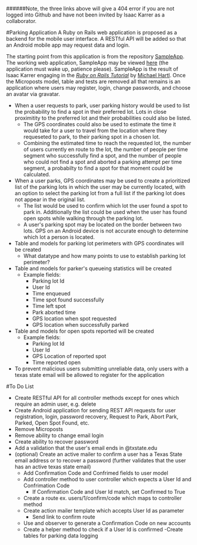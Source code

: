 ######Note, the three links above will give a 404 error if you are not logged into Github and have not been invited by Isaac Karrer as a collaborator.

#Parking Application
A Ruby on Rails web application is proposed as a backend for the mobile user interface.  A RESTful API will be added so that an Android mobile app may request data and login.


The starting point from this application is from the repository [SampleApp](https://github.com/ike54/sampleApp).  The working web application, SampleApp may be viewed [here](https://blooming-falls-1904.herokuapp.com/) (the application must wake up, patience please).  SampleApp is the result of Isaac Karrer engaging in the [*Ruby on Rails Tutorial*](http://railstutorial.org/) by [Michael Hartl](http://michaelhartl.com/).  Once the Microposts model, table and tests are removed all that remains is an application where users may register, login, change passwords, and choose an avatar via gravatar.
- When a user requests to park, user parking history would be used to list the probability to find a spot in their preferred lot.  Lots in close proximitity to the preferred lot and their probabilities could also be listed.
    - The GPS coordinates could also be used to estimate the time it would take for a user to travel from the location where they requeseted to park, to their parking spot in a chosen lot.
    - Combining the estimated time to reach the requested lot, the number of users currently en route to the lot, the number of people per time segment who successfully find a spot, and the number of people who could not find a spot and aborted a parking attempt per time segment, a probabilty to find a spot for that moment could be calculated.
- When a user parks, GPS coordinates may be used to create a prioritized list of the parking lots in which the user may be currently located, with an option to select the parking lot from a full list if the parking lot does not appear in the original list.
    - The list would be used to confirm which lot the user found a spot to park in. Additionally the list could be used when the user has found open spots while walking through the parking lot.
    - A user's parking spot may be located on the border between two lots.  GPS on an Android device is not accurate enough to determine which lot a person is located.
- Table and models for parking lot perimeters with GPS coordinates will be created
    - What datatype and how many points to use to establish parking lot perimeter?
- Table and models for parker's queueing statistics will be created
	- Example fields:
	    - Parking lot Id
	    - User Id
	    - Time enqueued
	    - Time spot found successfully
	    - Time left spot
	    - Park aborted time
	    - GPS location when spot requested
	    - GPS location when successfully parked
- Table and models for open spots reported will be created
    - Example fields:
        - Parking lot Id
        - User Id
        - GPS Location of reported spot
        - Time reported open
- To prevent malicious users submitting unreliable data, only users with a texas state email will be allowed to register for the application

#To Do List
- Create RESTful API for all controller methods except for ones which require an admin user, e.g. delete
- Create Android application for sending REST API requests for user registration, login, password recovery, Request to Park, Abort Park, Parked, Open Spot Found, etc.
- Remove Microposts
- Remove ability to change email login
- Create ability to recover password
- Add a validation that the user's email ends in @txstate.edu
- (optional) Create an active mailer to confirm a user has a Texas State email address or to recover a password (further validates that the user has an active texas state email)
    - Add Confirmation Code and Confrimed fields to user model
    - Add controller method to user controller which expects a User Id and Confrimation Code
        - If Confirmation Code and User Id match, set Confirmed to True
    - Create a route ex. users/1/confirm/code which maps to controller method
    - Create action mailer template which accepts User Id as parameter
        - Send link to confirm route
    - Use and observer to generate a Confirmation Code on new accounts
    - Create a helper method to check if a User Id is confirmed
-Create tables for parking data logging
